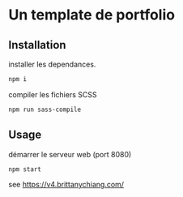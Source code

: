 # Un template de portfolio

## Installation

installer les dependances.
```bash
npm i
```
compiler les fichiers SCSS
```bash
npm run sass-compile
```

## Usage
démarrer le serveur web (port 8080)
```bash
npm start
```


see https://v4.brittanychiang.com/